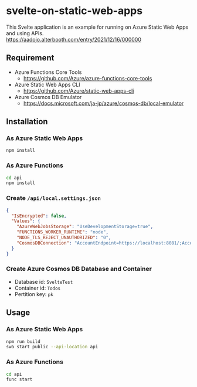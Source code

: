 # svelte-on-static-web-apps
This Svelte application is an example for running on Azure Static Web Apps and using APIs.  
https://aadojo.alterbooth.com/entry/2021/12/16/000000  


## Requirement
- Azure Functions Core Tools
  - https://github.com/Azure/azure-functions-core-tools
- Azure Static Web Apps CLI
  - https://github.com/Azure/static-web-apps-cli
- Azure Cosmos DB Emulator
  - https://docs.microsoft.com/ja-jp/azure/cosmos-db/local-emulator

## Installation
### As Azure Static Web Apps

```bash
npm install
```

### As Azure Functions

```bash
cd api
npm install
```

### Create `/api/local.settings.json`

```json
{
  "IsEncrypted": false,
  "Values": {
    "AzureWebJobsStorage": "UseDevelopmentStorage=true",
    "FUNCTIONS_WORKER_RUNTIME": "node",
    "NODE_TLS_REJECT_UNAUTHORIZED": "0",
    "CosmosDBConnection": "AccountEndpoint=https://localhost:8081/;AccountKey=C2y6yDjf5/R+ob0N8A7Cgv30VRDJIWEHLM+4QDU5DE2nQ9nDuVTqobD4b8mGGyPMbIZnqyMsEcaGQy67XIw/Jw=="
  }
}
```

### Create Azure Cosmos DB Database and Container
- Database id: `SvelteTest`
- Container id: `Todos`
- Pertition key: `pk`

## Usage
### As Azure Static Web Apps

```bash
npm run build
swa start public --api-location api
```

### As Azure Functions

```bash
cd api
func start
```
